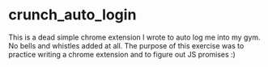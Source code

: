 crunch_auto_login
=================

This is a dead simple chrome extension I wrote to auto log me into my gym. No bells and whistles added at all. The purpose of this exercise was to practice writing a chrome extension and to figure out JS promises :)
